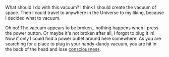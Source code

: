 What should I do with this vacuum?
I think I should create the vacuum of space.
Then I could travel to anywhere in the Universe to my liking,
because I decided what to vacuum.

Oh no!  The vacuum appears to be broken...nothing happens when I press the power button.
Or maybe it's not broken after all, I forgot to plug it in!
Now if only I could find a power outlet around here somewhere.
As you are searching for a place to plug in your handy-dandy vacuum, 
you are hit in the back of the head and lose [consciousness](english/33hours/wakingup.md).
